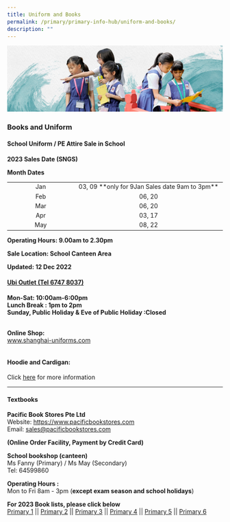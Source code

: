 ```yaml
---
title: Uniform and Books
permalink: /primary/primary-info-hub/uniform-and-books/
description: ""
---
```

![](/images/01%20Banner%20Photos/info-hub.jpg)
### **Books and Uniform**&nbsp;
<h4><strong>School Uniform / PE Attire Sale in School</strong></h4>
<p><strong>2023 Sales Date (SNGS)</strong></p>
<p><strong>Month Dates</strong></p>
<table width="693">
<tbody>
<tr>
<td width="205" style="text-align: center;">Jan</td>
<td width="488" style="text-align: center;">03, 09 **only for 9Jan Sales date 9am to 3pm**</td>
</tr>
<tr>
<td width="205" style="text-align: center;">Feb</td>
<td width="488" style="text-align: center;">06, 20</td>
</tr>
<tr>
<td width="205" style="text-align: center;">Mar</td>
<td width="488" style="text-align: center;">06, 20</td>
</tr>
<tr>
<td style="text-align: center;">Apr</td>
<td style="text-align: center;">03, 17</td>
</tr>
<tr>
<td style="text-align: center;">May</td>
<td style="text-align: center;">08, 22</td>
</tr>
</tbody>
</table>
<p><strong>Operating Hours: </strong><strong>9.00am to 2.30pm</strong></p>
<p><strong>Sale Location: School Canteen Area</strong></p>
<p><strong>Updated: 12 Dec&nbsp;</strong><strong>2022</strong></p>
<h4><strong><u>Ubi Outlet (Tel 6747 8037)</u></strong></h4>
<p><strong>Mon-Sat: 10:00am-6:00pm</strong><br><strong>Lunch Break : 1pm to 2pm</strong><br><strong>Sunday, Public Holiday &amp; Eve of Public Holiday :Closed </strong></p><br><strong>Online Shop:</strong><br><a href="http://www.shanghai-uniforms.com/">www.shanghai-uniforms.com</a>
<table cellpadding="0" cellspacing="0" width="693" border="0">

</table>
<h4><strong>Hoodie and Cardigan:</strong></h4>
<p>Click <a rel="noopener" target="_blank" href="https://www.ourlittleredbridge.com/"><u>here</u></a> for more information</p>
<hr>
<h4><strong>Textbooks</strong></h4>
<p><strong>Pacific Book Stores Pte Ltd</strong><strong><br></strong><a>Website: </a><a data-saferedirecturl="https://www.google.com/url?hl=en&amp;q=https://www.pacificbookstores.com/&amp;source=gmail&amp;ust=1515224444621000&amp;usg=AFQjCNHewsSeYVYwjFyenUQ-8Zl3vA4LIA" rel="noopener" target="_blank" href="https://www.pacificbookstores.com/">https://www.<wbr>pacificbookstores.com</a><br>Email:&nbsp;<a rel="noopener" target="_blank" href="mailto:sales@pacificbookstores.com">sales@<wbr>pacificbookstores.com</a></p>
<p><strong>(Online Order Facility, Payment by Credit Card)</strong></p>
<p><strong>School bookshop (canteen)</strong><br>Ms Fanny (Primary) / Ms May (Secondary)<br>Tel: 64599860</p>
<p><strong>Operating Hours :<br></strong>Mon to Fri&nbsp;8am - 3pm&nbsp;(<strong>except exam season and school holidays</strong>)</p>
<p><strong>For 2023 Book lists, please click below<br></strong><a rel="noopener" target="_blank" href="/files/P1.pdf">Primary 1</a>&nbsp;||&nbsp;<a rel="noopener" target="_blank" href="/files/P2.pdf">Primary 2</a>&nbsp;||&nbsp;<a rel="noopener" target="_blank" href="/files/P3.pdf">Primary 3</a>&nbsp;||&nbsp;<a rel="noopener" target="_blank" href="/files/P4%2010.10.2022.pdf">Primary 4</a>&nbsp;||&nbsp;<a rel="noopener" target="_blank" href="/files/P5%20CL%20%20Booklist%202023.pdf">Primary 5</a>&nbsp;||&nbsp;<a rel="noopener" target="_blank" href="/files/P6%2010.10.2022.pdf">Primary 6</a></p>